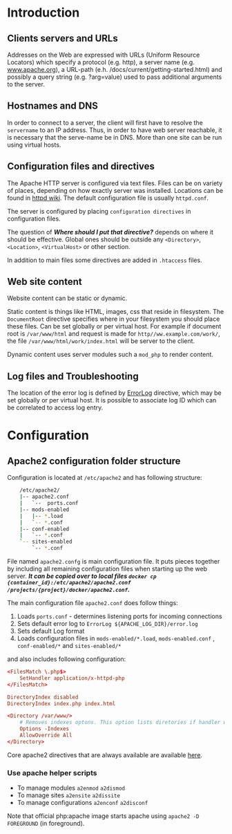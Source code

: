 # Introduction

## Clients servers and URLs

Addresses on the Web are expressed with URLs (Uniform Resource Locators) which specify a protocol (e.g. http), a server
name (e.g. www.apache.org), a URL-path (e.h. /docs/current/getting-started.html) and possibly a query string
(e.g. ?arg=value) used to pass additional arguments to the server.

## Hostnames and DNS

In order to connect to a server, the client will first have to resolve the `servername` to an IP address. Thus, in order
to have web server reachable, it is necessary that the serve-name be in DNS. More than one site can be run using virtual
hosts.

## Configuration files and directives

The Apache HTTP server is configured via text files. Files can be on variety of places, depending on how exactly server
was installed. Locations can be found
in [httpd wiki](https://cwiki.apache.org/confluence/display/HTTPD/DistrosDefaultLayout). The default configuration file
is usually `httpd.conf`.

The server is configured by placing `configuration directives` in configuration files.

The question of ***Where should I put that directive?*** depends on where it should be effective. Global ones should be
outside any `<Directory>`, `<Location>`, `<VirtualHost>` or other section.

In addition to main files some directives are added in `.htaccess` files.

## Web site content

Website content can be static or dynamic.

Static content is things like HTML, images, css that reside in filesystem. The `DocumentRoot` directive specifies where
in your filesystem you should place these files. Can be set globally or per virtual host. For example if document root
is `/var/www/html` and request is made for `http//ww.example.com/work/`, the file
`/var/www/html/work/index.html` will be server to the client.

Dynamic content uses server modules such a `mod_php` to render content.

## Log files and Troubleshooting

The location of the error log is defined by [ErrorLog](https://httpd.apache.org/docs/2.4/mod/core.html#errorlog)
directive, which may be set globally or per virtual host. It is possible to associate log ID which can be correlated to
access log entry.

# Configuration

## Apache2 configuration folder structure

Configuration is located at `/etc/apache2` and has following structure:

```bash
	/etc/apache2/
	|-- apache2.conf
	|	`--  ports.conf
	|-- mods-enabled
	|	|-- *.load
	|	`-- *.conf
	|-- conf-enabled
	|	`-- *.conf
	`-- sites-enabled
	 	`-- *.conf
```

File named `apache2.confg` is main configuration file. It puts pieces together by including all remaining configuration
files when starting up the web server.
***It can be copied over to local files `docker cp {container_id}:/etc/apache2/apache2.conf /projects/{project}/docker/apache2.conf`.***

The main configuration file `apache2.conf` does follow things:

1. Loads `ports.conf` - determines listening ports for incoming connections
2. Sets default error log to `ErrorLog ${APACHE_LOG_DIR}/error.log`
3. Sets default Log format
4. Loads configuration files in `mods-enabled/*.load`, `mods-enabled.conf` , `conf-enabled/*` and `sites-enabled/*`

and also includes
following configuration:

```conf
<FilesMatch \.php$>
	SetHandler application/x-httpd-php
</FilesMatch>

DirectoryIndex disabled
DirectoryIndex index.php index.html

<Directory /var/www/>
    # Removes indexes optons. This option lists diretories if handler was not found.
	Options -Indexes
	AllowOverride All
</Directory>
```

Core apache2 directives that are always available are available [here](https://httpd.apache.org/docs/2.4/mod/core.html).

### Use apache helper scripts

- To manage modules `a2enmod` `a2dismod`
- To manage sites `a2ensite` `a2dissite`
- To manage configurations `a2enconf` `a2disconf`

Note that official php:apache image starts apache using `apache2 -D FOREGROUND` (in foreground).

